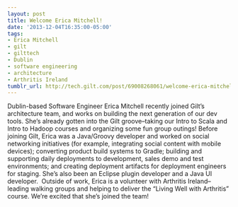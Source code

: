 ```yaml
---
layout: post
title: Welcome Erica Mitchell!
date: '2013-12-04T16:35:00-05:00'
tags:
- Erica Mitchell
- gilt
- gilttech
- Dublin
- software engineering
- architecture
- Arthritis Ireland
tumblr_url: http://tech.gilt.com/post/69008268061/welcome-erica-mitchell
---
```


Dublin-based Software Engineer Erica Mitchell recently joined Gilt’s architecture team, and works on building the next generation of our dev tools. She’s already gotten into the Gilt groove–taking our Intro to Scala and Intro to Hadoop courses and organizing some fun group outings!
Before joining Gilt, Erica was a Java/Groovy developer and worked on social networking initiatives (for example, integrating social content with mobile devices); converting product build systems to Gradle; building and supporting daily deployments to development, sales demo and test environments; and creating deployment artifacts for deployment engineers for staging. She’s also been an Eclipse plugin developer and a Java UI developer. 
 Outside of work, Erica is a volunteer with Arthritis Ireland–leading walking groups and helping to deliver the “Living Well with Arthritis” course. We’re excited that she’s joined the team!
